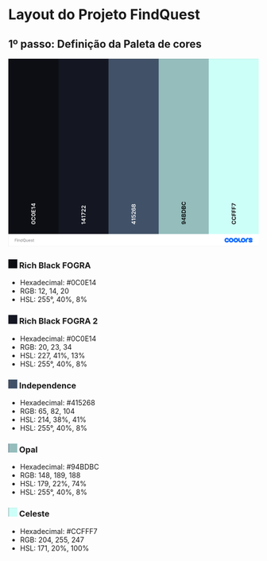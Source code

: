 # Layout do Projeto FindQuest


## 1º passo: Definição da Paleta de cores

![Paleta de cores do projeto FindQuest](src/assets/images/samples/FindQuest_small.png)

[^1]: Paleta obtida através do site [Coolors](https://coolors.co)

### ![Rich Black FOGRA](src/assets/images/samples/rich-black-fogra.png) Rich Black FOGRA
- Hexadecimal: #0C0E14
- RGB: 12, 14, 20
- HSL: 255°, 40%, 8%

### ![Rich Black FOGRA 2](src/assets/images/samples/rich-black-fogra-2.png) Rich Black FOGRA 2
- Hexadecimal: #0C0E14
- RGB: 20, 23, 34
- HSL: 227, 41%, 13%
- HSL: 255°, 40%, 8%

### ![Independence](src/assets/images/samples/independence.png) Independence
- Hexadecimal: #415268
- RGB: 65, 82, 104
- HSL: 214, 38%, 41%
- HSL: 255°, 40%, 8%

### ![Opal](src/assets/images/samples/opal.png) Opal
- Hexadecimal: #94BDBC
- RGB: 148, 189, 188
- HSL: 179, 22%, 74%
- HSL: 255°, 40%, 8%

### ![Celeste](src/assets/images/samples/celeste.png) Celeste
- Hexadecimal: #CCFFF7
- RGB: 204, 255, 247
- HSL: 171, 20%, 100%